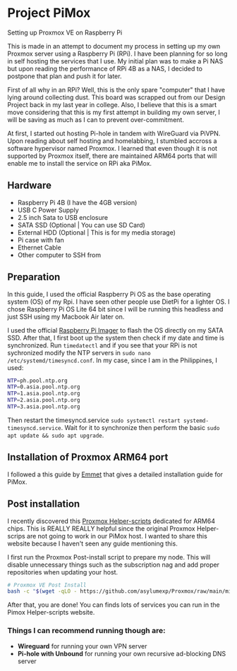 # Project PiMox
Setting up Proxmox VE on Raspberry Pi

This is made in an attempt to document my process in setting up my own Proxmox server using a Raspberry Pi (RPi). I have been planning for so long in self hosting the services that I use. My initial plan was to make a Pi NAS but upon reading the performance of RPi 4B as a NAS, I decided to postpone that plan and push it for later.

First of all why in an RPi? Well, this is the only spare "computer" that I have lying around collecting dust. This board was scrapped out from our Design Project back in my last year in college. Also, I believe that this is a smart move considering that this is my first attempt in building my own server, I will be saving as much as I can to prevent over-commitment.

At first, I started out hosting Pi-hole in tandem with WireGuard via PiVPN. Upon reading about self hosting and homelabbing, I stumbled accross a software hypervisor named Proxmox. I learned that even though it is not supported by Proxmox itself, there are maintained ARM64 ports that will enable me to install the service on RPi aka PiMox.

## Hardware
- Raspberry Pi 4B (I have the 4GB version)
- USB C Power Supply
- 2.5 inch Sata to USB enclosure
- SATA SSD (Optional | You can use SD Card)
- External HDD (Optional | This is for my media storage)
- Pi case with fan
- Ethernet Cable
- Other computer to SSH from

## Preparation
In this guide, I used the official Raspberry Pi OS as the base operating system (OS) of my Rpi. I have seen other people use DietPi for a lighter OS. I chose Raspberry Pi OS Lite 64 bit since I will be running this headless and just SSH using my Macbook Air later on.

I used the official [Raspberry Pi Imager](https://www.raspberrypi.com/software/) to flash the OS directly on my SATA SSD. After that, I first boot up the system then check if my date and time is synchronized. Run `timedatectl` and if you see that your RPi is not sychronized modify the NTP servers in `sudo nano /etc/systemd/timesyncd.conf`. In my case, since I am in the Philippines, I used:
```bash
NTP=ph.pool.ntp.org
NTP=0.asia.pool.ntp.org
NTP=1.asia.pool.ntp.org
NTP=2.asia.pool.ntp.org
NTP=3.asia.pool.ntp.org
```
Then restart the timesyncd.service `sudo systemctl restart systemd-timesyncd.service`. Wait for it to synchronize then perform the basic `sudo apt update && sudo apt upgrade`.

## Installation of Proxmox ARM64 port
I followed a this guide by [Emmet](https://pimylifeup.com/raspberry-pi-proxmox/) that gives a detailed installation guide for PiMox.

## Post installation
I recently discovered this [Proxmox Helper-scripts](https://pimox-scripts.com/) dedicated for ARM64 chips. This is REALLY REALLY helpful since the original Proxmox Helper-scrips are not going to work in our PiMox host. I wanted to share this website because I haven't seen any guide mentioning this.

I first run the Proxmox Post-install script to prepare my node. This will disable unnecessary things such as the subscription nag and add proper repositories when updating your host.
```bash
# Proxmox VE Post Install
bash -c "$(wget -qLO - https://github.com/asylumexp/Proxmox/raw/main/misc/post-pve-install.sh)"
```

After that, you are done! You can finds lots of services you can run in the Pimox Helper-scripts website. 

### Things I can recommend running though are: 
- **Wireguard** for running your own VPN server
- **Pi-hole with Unbound** for running your own recursive ad-blocking DNS server
